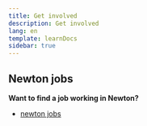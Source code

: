 ```yaml
---
title: Get involved
description: Get involved
lang: en
template: learnDocs
sidebar: true
---
```


## Newton jobs

**Want to find a job working in Newton?**

- [newton jobs](https://jobs.lever.co/newtonproject)
